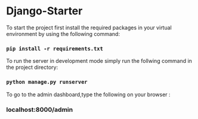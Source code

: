 # Django-Starter

To start the project first install the required packages in your virtual environment by using the following command:

### `pip install -r requirements.txt`



To run the server in development mode simply run the follwing command in the project directory:

### `python manage.py runserver`

To go to the admin dashboard,type the following on your browser :

### localhost:8000/admin
